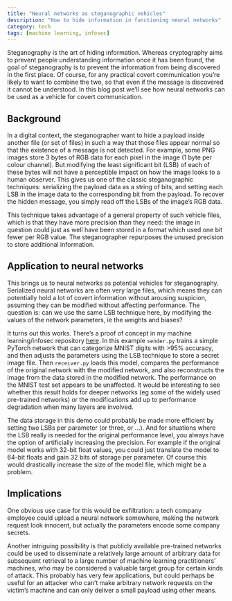 ```yaml
---
title: "Neural networks as steganographic vehicles"
description: "How to hide information in functioning neural networks"
category: tech
tags: [machine learning, infosec]
---
```


Steganography is the art of hiding information. Whereas cryptography aims to prevent people understanding information once it has been found, the goal of steganography is to prevent the information from being discovered in the first place. Of course, for any practical covert communication you’re likely to want to combine the two, so that even if the message is discovered it cannot be understood. In this blog post we’ll see how neural networks can be used as a vehicle for covert communication.

## Background

In a digital context, the steganographer want to hide a payload inside another file (or set of files) in such a way that those files appear normal so that the existence of a message is not detected. For example, some PNG images store 3 bytes of RGB data for each pixel in the image (1 byte per colour channel). But modifying the least significant bit (LSB) of each of these bytes will not have a perceptible impact on how the image looks to a human observer. This gives us one of the classic steganographic techniques: serializing the payload data as a string of bits, and setting each LSB in the image data to the corresponding bit from the payload. To recover the hidden message, you simply read off the LSBs of the image’s RGB data.

This technique takes advantage of a general property of such vehicle files, which is that they have more precision than they need: the image in question could just as well have been stored in a format which used one bit fewer per RGB value. The steganographer repurposes the unused precision to store additional information.

## Application to neural networks

This brings us to neural networks as potential vehicles for steganography. Serialized neural networks are often very large files, which means they can potentially hold a lot of covert information without arousing suspicion, assuming they can be modified without affecting performance. The question is: can we use the same LSB technique here, by modifying the values of the network parameters, ie the weights and biases?

It turns out this works. There’s a proof of concept in my machine learning/infosec repository [here](demo). In this example `sender.py` trains a simple PyTorch network that can categorize MNIST digits with >95% accuracy, and then adjusts the parameters using the LSB technique to store a secret image file. Then `receiver.py` loads this model, compares the performance of the original network with the modified network, and also reconstructs the image from the data stored in the modified network. The performance on the MNIST test set appears to be unaffected. It would be interesting to see whether this result holds for deeper networks (eg some of the widely used pre-trained networks) or the modifications add up to performance degradation when many layers are involved.

The data storage in this demo could probably be made more efficient by setting two LSBs per parameter (or three, or ...). And for situations where the LSB really is needed for the original performance level, you always have the option of artificially increasing the precision. For example if the original model works with 32-bit float values, you could just translate the model to 64-bit floats and gain 32 bits of storage per parameter. Of course this would drastically increase the size of the model file, which might be a problem.

## Implications

One obvious use case for this would be exfiltration: a tech company employee could upload a neural network somewhere, making the network request look innocent, but actually the parameters encode some company secrets.

Another intriguing possibility is that publicly available pre-trained networks could be used to disseminate a relatively large amount of arbitrary data for subsequent retrieval to a large number of machine learning practitioners’ machines, who may be considered a valuable target group for certain kinds of attack. This probably has very few applications, but could perhaps be useful for an attacker who can’t make arbitrary network requests on the victim’s machine and can only deliver a small payload using other means.

[demo]: https://github.com/willclarktech/ml-attacks/tree/9ad2147a628159c45cb37bfcf6d9842e0b0ec1df/src/pytorch_steganography
